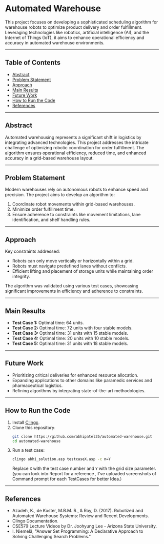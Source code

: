 # Automated Warehouse  

This project focuses on developing a sophisticated scheduling algorithm for warehouse robots to optimize product delivery and order fulfillment. Leveraging technologies like robotics, artificial intelligence (AI), and the Internet of Things (IoT), it aims to enhance operational efficiency and accuracy in automated warehouse environments.  

---

## Table of Contents  
- [Abstract](#abstract)  
- [Problem Statement](#problem-statement)  
- [Approach](#approach)  
- [Main Results](#main-results)  
- [Future Work](#future-work)  
- [How to Run the Code](#how-to-run-the-code)  
- [References](#references)  

---

## Abstract  
Automated warehousing represents a significant shift in logistics by integrating advanced technologies. This project addresses the intricate challenge of optimizing robotic coordination for order fulfillment. The algorithm ensures operational efficiency, reduced time, and enhanced accuracy in a grid-based warehouse layout.

---

## Problem Statement  
Modern warehouses rely on autonomous robots to enhance speed and precision. The project aims to develop an algorithm to:  
1. Coordinate robot movements within grid-based warehouses.  
2. Minimize order fulfillment time.  
3. Ensure adherence to constraints like movement limitations, lane identification, and shelf handling rules.

---

## Approach  
Key constraints addressed:  
- Robots can only move vertically or horizontally within a grid.  
- Robots must navigate predefined lanes without conflicts.  
- Efficient lifting and placement of storage units while maintaining order integrity.  

The algorithm was validated using various test cases, showcasing significant improvements in efficiency and adherence to constraints.

---

## Main Results  
- **Test Case 1:** Optimal time: 64 units.  
- **Test Case 2:** Optimal time: 72 units with four stable models.  
- **Test Case 3:** Optimal time: 31 units with 15 stable models.  
- **Test Case 4:** Optimal time: 20 units with 10 stable models.  
- **Test Case 5:** Optimal time: 31 units with 18 stable models.  

---

## Future Work  
- Prioritizing critical deliveries for enhanced resource allocation.  
- Expanding applications to other domains like paramedic services and pharmaceutical logistics.  
- Refining algorithms by integrating state-of-the-art methodologies.

---

## How to Run the Code  
1. Install [Clingo](https://potassco.org/clingo/).  
2. Clone this repository:  
   ```bash
   git clone https://github.com/abhipatel35/automated-warehouse.git
   cd automated-warehouse
   ```  
3. Run a test case:  
   ```bash
   clingo abhi_solution.asp testcaseX.asp -c n=Y
   ```  
   Replace `X` with the test case number and `Y` with the grid size parameter. (you can look into Report for a reference , I've uploaded screenshots of Command prompt for each TestCases for better Idea.)

---

## References  
- Azadeh, K., de Koster, M.B.M. R., & Roy, D. (2017). Robotized and Automated Warehouse Systems: Review and Recent Developments.  
- Clingo Documentation.  
- CSE579 Lecture Videos by Dr. Joohyung Lee - Arizona State University.  
- I. Niemelä, "Answer Set Programming: A Declarative Approach to Solving Challenging Search Problems."  
 
``` 

